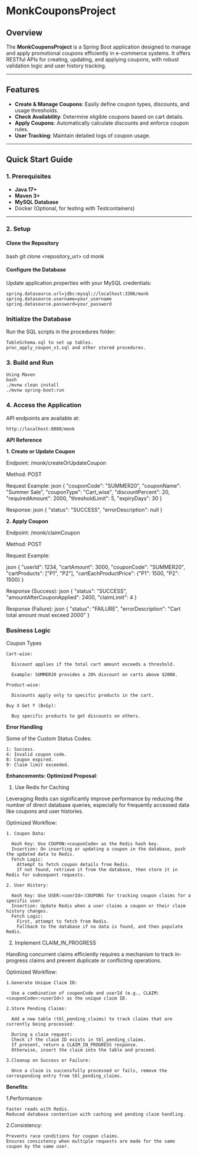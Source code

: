 # MonkCouponsProject

## Overview
The **MonkCouponsProject** is a Spring Boot application designed to manage and apply promotional coupons efficiently in e-commerce systems. It offers RESTful APIs for creating, updating, and applying coupons, with robust validation logic and user history tracking.  

---

## Features
- **Create & Manage Coupons**: Easily define coupon types, discounts, and usage thresholds.
- **Check Availability**: Determine eligible coupons based on cart details.
- **Apply Coupons**: Automatically calculate discounts and enforce coupon rules.
- **User Tracking**: Maintain detailed logs of coupon usage.

---

## Quick Start Guide

### 1. Prerequisites
- **Java 17+**
- **Maven 3+**
- **MySQL Database**
- Docker (Optional, for testing with Testcontainers)

---

### 2. Setup

#### Clone the Repository
  bash
  git clone <repository_url>
  cd monk

#### Configure the Database
  Update application.properties with your MySQL credentials:
  
    spring.datasource.url=jdbc:mysql://localhost:3306/monk
    spring.datasource.username=your_username
    spring.datasource.password=your_password

### Initialize the Database
  Run the SQL scripts in the procedures folder:
  
    TableSchema.sql to set up tables.
    proc_apply_coupon_v1.sql and other stored procedures.


### 3. Build and Run
    Using Maven
    bash
    ./mvnw clean install
    ./mvnw spring-boot:run
### 4. Access the Application
  API endpoints are available at:

    http://localhost:8080/monk
  
**API Reference**
  
**1. Create or Update Coupon**

Endpoint: /monk/createOrUpdateCoupon

Method: POST

Request Example:
  json
    {
      "couponCode": "SUMMER20",
      "couponName": "Summer Sale",
      "couponType": "Cart_wise",
      "discountPercent": 20,
      "requiredAmount": 2000,
      "thresholdLimit": 5,
      "expiryDays": 30
    }
  
Response:
  json
  {
    "status": "SUCCESS",
    "errorDescription": null
  }
  
**2. Apply Coupon**

Endpoint: /monk/claimCoupon

Method: POST

Request Example:
  
json
  {
    "userId": 1234,
    "cartAmount": 3000,
    "couponCode": "SUMMER20",
    "cartProducts": ["P1", "P2"],
    "cartEachProductPrice": {"P1": 1500, "P2": 1500}
  }
  
Response (Success):
  json
  {
    "status": "SUCCESS",
    "amountAfterCouponApplied": 2400,
    "claimLimit": 4
  }
  
Response (Failure):
  json
  {
    "status": "FAILURE",
    "errorDescription": "Cart total amount must exceed 2000"
  }

### Business Logic

  Coupon Types

    Cart-wise:

      Discount applies if the total cart amount exceeds a threshold.

      Example: SUMMER20 provides a 20% discount on carts above $2000.

    Product-wise:

      Discounts apply only to specific products in the cart.

    Buy X Get Y (BxGy):

      Buy specific products to get discounts on others.

**Error Handling**

  Some of the Custom Status Codes:

    1: Success.
    4: Invalid coupon code.
    8: Coupon expired.
    9: Claim limit exceeded.

**Enhancements: Optimized Proposal**:

1. Use Redis for Caching

  Leveraging Redis can significantly improve performance by reducing the number of direct database queries, especially for frequently accessed data like coupons and user histories.
  
  Optimized Workflow:
  
    1. Coupon Data:
  
      Hash Key: Use COUPON:<couponCode> as the Redis hash key.
      Insertion: On inserting or updating a coupon in the database, push the updated data to Redis.
      Fetch Logic:
        Attempt to fetch coupon details from Redis.
        If not found, retrieve it from the database, then store it in Redis for subsequent requests.

    2. User History:
  
      Hash Key: Use USER:<userId>:COUPONS for tracking coupon claims for a specific user.
      Insertion: Update Redis when a user claims a coupon or their claim history changes.
      Fetch Logic:
        First, attempt to fetch from Redis.
        Fallback to the database if no data is found, and then populate Redis.

2. Implement CLAIM_IN_PROGRESS

  Handling concurrent claims efficiently requires a mechanism to track in-progress claims and prevent duplicate or conflicting operations.
  
  Optimized Workflow:
  
    1.Generate Unique Claim ID:
  
      Use a combination of couponCode and userId (e.g., CLAIM:<couponCode>:<userId>) as the unique claim ID.
      
    2.Store Pending Claims:
  
      Add a new table (tbl_pending_claims) to track claims that are currently being processed:
      
      During a claim request:
      Check if the claim ID exists in tbl_pending_claims.
      If present, return a CLAIM_IN_PROGRESS response.
      Otherwise, insert the claim into the table and proceed.

    3.Cleanup on Success or Failure:
  
      Once a claim is successfully processed or fails, remove the corresponding entry from tbl_pending_claims.

**Benefits**:

  1.Performance:
      
    Faster reads with Redis.
    Reduced database contention with caching and pending claim handling.
    
  2.Consistency:

    Prevents race conditions for coupon claims.
    Ensures consistency when multiple requests are made for the same coupon by the same user.
   
